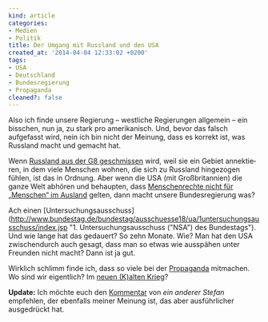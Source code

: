 ```yaml
---
kind: article
categories:
- Medien
- Politik
title: Der Umgang mit Russland und den USA
created_at: '2014-04-04 12:33:02 +0200'
tags:
- USA
- Deutschland
- Bundesregierung
- Propaganda
cleaned?: false
---
```


Also ich finde unsere Regierung – westliche Regierungen allgemein – ein
bisschen, nun ja, zu stark pro amerikanisch. Und, bevor das falsch
aufgefasst wird, nein ich bin nicht der Meinung, dass es korrekt ist,
was Russland macht und gemacht hat.

Wenn [Russland aus der G8
geschmissen](https://de.wikinews.org/wiki/G8_der_Industrie_schlie%C3%9Fen_Russland_aus_und_sorgen_damit_f%C3%BCr_Diskussionen_auch_beim_Atomgipfel "G8 der Industrie schließen Russland aus und sorgen damit für Diskussionen auch beim Atomgipfel")
wird, weil sie ein Gebiet an­nek­tie­ren, in dem viele Menschen wohnen,
die sich zu Russland hin­ge­zogen fühlen, ist das in Ordnung. Aber wenn
die USA (mit Großbritannien) die ganze Welt abhören und behaupten, dass
[Menschenrechte nicht für „Menschen“ im
Aus­land](https://netzpolitik.org/2014/usa-verweigern-menschenrechte-fuer-auslaender-aclu-schlaegt-aenderung-des-buergerrechtspakts-vor/ "USA verweigern Menschenrechte für Ausländer")
gelten, dann macht unsere Bundesregierung was?

Ach einen
[Untersuchungsausschuss](http://www.bundestag.de/bundestag/ausschuesse18/ua/1untersuchungsausschuss/index.jsp "1. Untersuchungsausschuss ("NSA") des Bundestags").
Und wie lange hat das gedauert? So zehn Monate. Wie? Man hat den USA
zwischendurch auch gesagt, dass man so etwas wie ausspähen unter
Freunden nicht macht? Dann ist ja gut.

Wirklich schlimm finde ich, dass so viele bei der
[Propaganda](http://propagandaschau.wordpress.com/2014/03/30/die-macht-der-bilder/ "Die Macht der Bilder – „Freund“ und „Feind“ in der Propaganda")
mitmachen. Wo sind wir eigentlich? Im [neuen (K)alten
Krieg](http://koenig-haunstetten.de/2014/04/03/wir-duerfen-die-kriegstreiberei-nicht-hinnehmen/ "Wir dürfen die Kriegstreiberei nicht hinnehmen")?

**Update:** Ich möchte euch den
[Kommentar](http://plasisent.org/der-umgang-mit-russland-und-usa/#comment-70)
von *ein anderer Stefan* empfehlen, der ebenfalls meiner Meinung ist,
das aber aus­führ­licher ausgedrückt hat.
